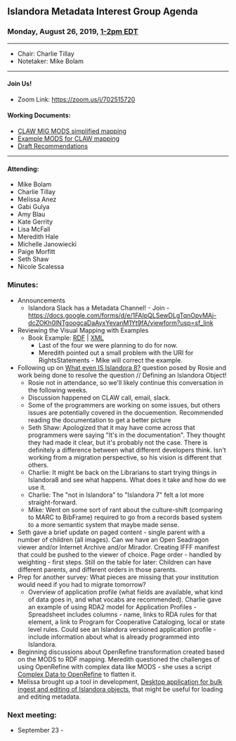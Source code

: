 ## Islandora Metadata Interest Group Agenda
### Monday, August 26, 2019, [1-2pm EDT](http://www.thetimezoneconverter.com/?t=1%20pm&tz=Toronto&)

---
* Chair: Charlie Tillay
* Notetaker: Mike Bolam
---

#### Join Us!
* Zoom Link: https://zoom.us/j/702515720

#### Working Documents:
* [CLAW MIG MODS simplified mapping](https://docs.google.com/spreadsheets/d/18u2qFJ014IIxlVpM3JXfDEFccwBZcoFsjbBGpvL0jJI/edit#gid=0)
* [Example MODS for CLAW mapping](https://docs.google.com/spreadsheets/d/1C2Xie7HUDSgRT5v4ldoJvlNdoXz2GHAPvL3PE3TOKW8/edit#gid=1829081124)
* [Draft Recommendations](https://docs.google.com/document/d/15qSO9YcALtYSqd6CUuGx0t8FwUJ5pPwVPz0PA5rU898/edit#heading=h.f9r6knw0rjvu)
---

#### Attending:
* Mike Bolam
* Charlie Tillay
* Melissa Anez
* Gabi Gulya
* Amy Blau
* Kate Gerrity
* Lisa McFall
* Meredith Hale
* Michelle Janowiecki
* Paige Morfitt
* Seth Shaw
* Nicole Scalessa

### Minutes:
* Announcements
  * Islandora Slack has a Metadata Channel! - Join - https://docs.google.com/forms/d/e/1FAIpQLSewDLgTqnOpvMAj-dcZOKh0lNTgoogcaDaAyxYevanM1Yt9fA/viewform?usp=sf_link
* Reviewing the Visual Mapping with Examples
  * Book Example: [RDF](https://github.com/islandora-interest-groups/Islandora-Metadata-Interest-Group/blob/master/Tools/book_MODS_mapping.jpg) | [XML](https://github.com/islandora-interest-groups/Islandora-Metadata-Interest-Group/blob/master/Tools/MODS_shaping%2Bof%2Bthe%2BPoint.xml)
    * Last of the four we were planning to do for now. 
    * Meredith pointed out a small problem with the URI for RightsStatements - Mike will correct the example.
* Following up on [What even IS Islandora 8?](https://groups.google.com/forum/#!topic/islandora/FOT2-wv-_jU) question posed by Rosie and work being done to resolve the question // Defining an Islandora Object!
  * Rosie not in attendance, so we'll likely continue this conversation in the following weeks.
  * Discussion happened on CLAW call, email, slack.
  * Some of the programmers are working on some issues, but others issues are potentially covered in the docuemention. Recommended reading the documentation to get a better picture
  * Seth Shaw: Apologized that it may have come across that programmers were saying "It's in the documentation". They thought they had made it clear, but it's probably not the case. There is definitely a difference between what different developers think. Isn't working from a migration perspective, so his vision is different that others.
  * Charlie: It might be back on the Librarians to start trying things in Islandora8 and see what happens. What does it take and how do we use it. 
  * Charlie: The "not in Islandora" to "Islandora 7" felt a lot more straight-forward. 
  * Mike: Went on some sort of rant about the culture-shift (comparing to MARC to BibFrame) required to go from a records based system to a more semantic system that maybe made sense.
* Seth gave a brief update on paged content - single parent with a number of children (all images). Can we have an Open Seadragon viewer and/or Internet Archive and/or Mirador. Creating IFFF manifest that could be pushed to the viewer of choice. Page order - handled by weighting - first steps. Still on the table for later: Children can have different parents, and different orders in those parents.
* Prep for another survey: What pieces are missing that your institution would need if you had to migrate tomorrow?
  * Overview of application profile (what fields are available, what kind of data goes in, and what vocabs are recommended). Charlie gave an example of using RDA2 model for Application Profiles - Spreadsheet includes columns - name, links to RDA rules for that element, a link to Program for Cooperative Cataloging, local or state level rules. Could see an Islandora versioned application profile - include information about what is already programmed into Islandora. 
 * Beginning discussions about OpenRefine transformation created based on the MODS to RDF mapping. Meredith questioned the challenges of using OpenRefine with complex data like MODS - she uses a script [Complex Data to OpenRefine](https://github.com/markpbaggett/complex_xml_to_openrefine) to flatten it.
 * Melissa brought up a tool in development, [Desktop application for bulk ingest and editing of Islandora objects](https://github.com/Islandora-CLAW/CLAW/issues/1172), that might be useful for loading and editing metadata.
 

### Next meeting:
* September 23 - 
